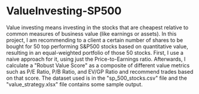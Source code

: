 # ValueInvesting-SP500
Value investing means investing in the stocks that are cheapest relative to common measures of business value (like earnings or assets). In this project, I am recommending to a client a certain number of shares to be bought for 50 top performing S&P500 stocks based on quantitative value, resulting in an equal-weighted portfolio of those 50 stocks. First, I use a naive approach for it, using just the Price-to-Earnings ratio. Afterwards, I calculate a "Robust Value Score" as a composite of different value metrics such as P/E Ratio, P/B Ratio, and EV/GP Ratio and recommend trades based on that score. The dataset used is in the "sp_500_stocks.csv" file and the "value_strategy.xlsx" file contains some sample output.
